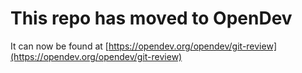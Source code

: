 # This repo has moved to OpenDev

It can now be found at [https://opendev.org/opendev/git-review](https://opendev.org/opendev/git-review)
